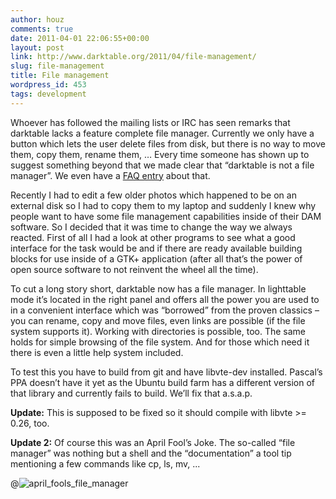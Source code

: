 ```yaml
---
author: houz
comments: true
date: 2011-04-01 22:06:55+00:00
layout: post
link: http://www.darktable.org/2011/04/file-management/
slug: file-management
title: File management
wordpress_id: 453
tags: development
---
```


Whoever has followed the mailing lists or IRC has seen remarks that darktable lacks a feature complete file manager. Currently we only have a button which lets the user delete files from disk, but there is no way to move them, copy them, rename them, … Every time someone has shown up to suggest something beyond that we made clear that “darktable is not a file manager”. We even have a [FAQ entry](https://sourceforge.net/apps/trac/darktable/wiki/FAQ) about that.

Recently I had to edit a few older photos which happened to be on an external disk so I had to copy them to my laptop and suddenly I knew why people want to have some file management capabilities inside of their DAM software. So I decided that it was time to change the way we always reacted. First of all I had a look at other programs to see what a good interface for the task would be and if there are ready available building blocks for use inside of a GTK+ application (after all that’s the power of open source software to not reinvent the wheel all the time).

To cut a long story short, darktable now has a file manager. In lighttable mode it’s located in the right panel and offers all the power you are used to in a convenient interface which was “borrowed” from the proven classics&nbsp;– you can rename, copy and move files, even links are possible (if the file system supports it). Working with directories is possible, too. The same holds for simple browsing of the file system. And for those which need it there is even a little help system included.

To test this you have to build from git and have libvte-dev installed. Pascal’s PPA doesn’t have it yet as the Ubuntu build farm has a different version of that library and currently fails to build. We’ll fix that a.s.a.p.

**Update:** This is supposed to be fixed so it should compile with libvte >= 0.26, too.

**Update 2:** Of course this was an April Fool’s Joke. The so-called “file manager” was nothing but a shell and the “documentation” a tool tip mentioning a few commands like cp, ls, mv, ...

@![april_fools_file_manager](april_fools_file_manager.png)
